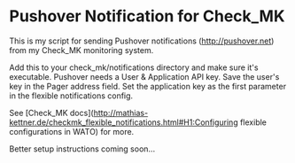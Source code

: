 Pushover Notification for Check_MK
==================================

This is my script for sending Pushover notifications (http://pushover.net) from my Check_MK monitoring system.

Add this to your check_mk/notifications directory and make sure it's executable.
Pushover needs a User & Application API key. Save the user's key in the Pager address field. Set the application key as the first parameter in the flexible notifications config.

See [Check_MK docs](http://mathias-kettner.de/checkmk_flexible_notifications.html#H1:Configuring flexible configurations in WATO) for more.

Better setup instructions coming soon...
